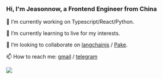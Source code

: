 ### Hi, I'm Jeasonnow, a Frontend Engineer from China

<html>
  <table style="display: flex; flex-direction: row;">
    <div style="flex: 1;">
      <p>🔭 I’m currently working on Typescript/React/Python. </p>
      <p>🌱 I’m currently learning to live for my interests.</p>
      <p>👯 I’m looking to collaborate on <a href="https://github.com/langchain-ai/langchainjs">langchainjs</a> / <a href="https://github.com/tw93/pake">Pake</a>.</p>
      <p> 📫 How to reach me: <a href="mailto:santree122@gmail.com">gmail</a> / <a href="https://t.me/santree122">telegram</a></p>
    </div>
    <div style="flex: 1;"> 
      <picture>
        <source
          srcset="https://github-readme-stats.vercel.app/api?username=jeasonnow&show_icons=true&theme=dark"
          media="(prefers-color-scheme: dark)"
        />
        <source
          srcset="https://github-readme-stats.vercel.app/api?username=jeasonnow&show_icons=true"
          media="(prefers-color-scheme: light), (prefers-color-scheme: no-preference)"
        />
        <img src="https://github-readme-stats.vercel.app/api?username=jeasonnow&show_icons=true" />
      </picture>
    </div>
  </div>
</html>

